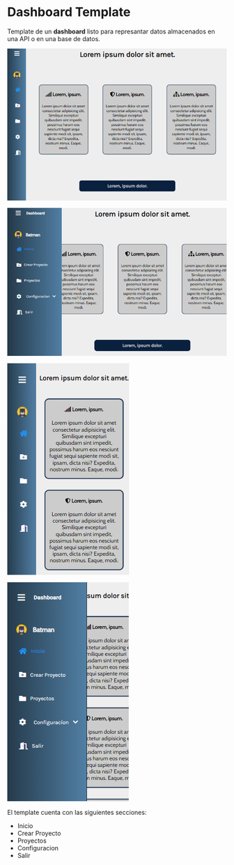 # Dashboard Template

Template de un **dashboard** listo para represantar datos almacenados en una API
o en una base de datos.

![Vista normal!](assets/img/dashboard_1.png)

![Vista normal!](assets/img/dashboard_2.png)

![Vista responsiva!](assets/img/dashboard_3.png)

![Vista responsiva!](assets/img/dashboard_4.png)

El template cuenta con las siguientes secciones:
- Inicio
- Crear Proyecto
- Proyectos
- Configuracion
- Salir